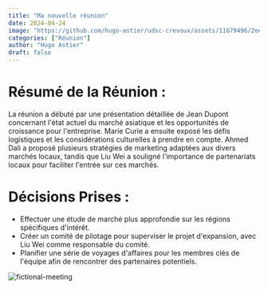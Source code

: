 ```yaml
---
title: "Ma nouvelle réunion"
date: 2024-04-24
image: "https://github.com/hugo-astier/udsc-crevoux/assets/11679496/2ee45930-f05b-4bbb-8680-fd6871971aac"
categories: ["Réunion"]
author: "Hugo Astier"
draft: false
---
```


# Résumé de la Réunion :
La réunion a débuté par une présentation détaillée de Jean Dupont concernant l'état actuel du marché asiatique et les opportunités de croissance pour l'entreprise. Marie Curie a ensuite exposé les défis logistiques et les considérations culturelles à prendre en compte. Ahmed Dali a proposé plusieurs stratégies de marketing adaptées aux divers marchés locaux, tandis que Liu Wei a souligné l'importance de partenariats locaux pour faciliter l'entrée sur ces marchés.

# Décisions Prises :

- Effectuer une étude de marché plus approfondie sur les régions spécifiques d'intérêt.
- Créer un comité de pilotage pour superviser le projet d'expansion, avec Liu Wei comme responsable du comité.
- Planifier une série de voyages d'affaires pour les membres clés de l'équipe afin de rencontrer des partenaires potentiels.

![fictional-meeting](https://github.com/hugo-astier/udsc-crevoux/assets/11679496/2ee45930-f05b-4bbb-8680-fd6871971aac)
